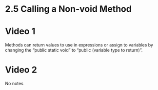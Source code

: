 # 2.5 Calling a Non-void Method
# Video 1
Methods can return values to use in expressions or assign to variables by changing the “public static void” to “public (variable type to return)”.
# Video 2
No notes

